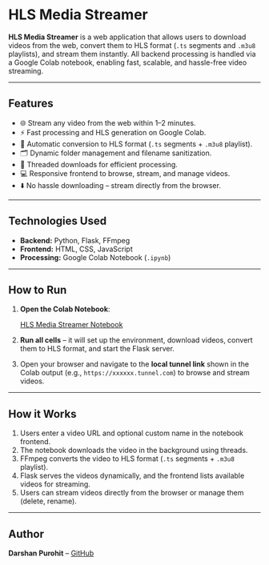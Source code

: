 # HLS Media Streamer

**HLS Media Streamer** is a web application that allows users to download videos from the web, convert them to HLS format (`.ts` segments and `.m3u8` playlists), and stream them instantly. All backend processing is handled via a Google Colab notebook, enabling fast, scalable, and hassle-free video streaming.

---

## Features

- 🌐 Stream any video from the web within 1–2 minutes.
- ⚡ Fast processing and HLS generation on Google Colab.
- 🔀 Automatic conversion to HLS format (`.ts` segments + `.m3u8` playlist).
- 🗂️ Dynamic folder management and filename sanitization.
- 🧵 Threaded downloads for efficient processing.
- 💻 Responsive frontend to browse, stream, and manage videos.
- ⬇️ No hassle downloading – stream directly from the browser.

---

## Technologies Used

- **Backend:** Python, Flask, FFmpeg  
- **Frontend:** HTML, CSS, JavaScript  
- **Processing:** Google Colab Notebook (`.ipynb`)  

---


## How to Run

1. **Open the Colab Notebook**:

   [HLS Media Streamer Notebook](Your-Notebook-Link.ipynb)

2. **Run all cells** – it will set up the environment, download videos, convert them to HLS format, and start the Flask server.  

3. Open your browser and navigate to the **local tunnel link** shown in the Colab output (e.g., `https://xxxxxx.tunnel.com`) to browse and stream videos.

---




## How it Works

1. Users enter a video URL and optional custom name in the notebook frontend.  
2. The notebook downloads the video in the background using threads.  
3. FFmpeg converts the video to HLS format (`.ts` segments + `.m3u8` playlist).  
4. Flask serves the videos dynamically, and the frontend lists available videos for streaming.  
5. Users can stream videos directly from the browser or manage them (delete, rename).

---

## Author

**Darshan Purohit** – [GitHub](https://github.com/darshanpurohit20)

